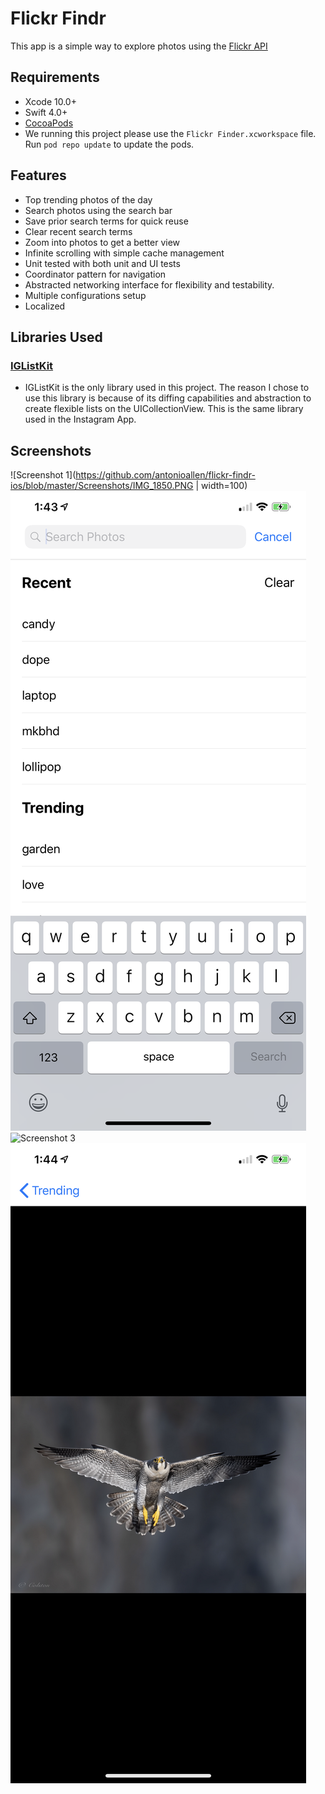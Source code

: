 #  Flickr Findr

This app is a simple way to explore photos using the [Flickr API](https://www.flickr.com/services/api/)

## Requirements

- Xcode 10.0+
- Swift 4.0+
- [CocoaPods](https://cocoapods.org/)
- We running this project please use the `Flickr Finder.xcworkspace` file. Run `pod repo update` to update the pods. 

## Features

- Top trending photos of the day
- Search photos using the search bar
- Save prior search terms for quick reuse
- Clear recent search terms
- Zoom into photos to get a better view
- Infinite scrolling with simple cache management
- Unit tested with both unit and UI tests
- Coordinator pattern for navigation
- Abstracted networking interface for flexibility and testability.
- Multiple configurations setup
- Localized

## Libraries Used
### [IGListKit](https://github.com/Instagram/IGListKit)
- IGListKit is the only library used in this project. The reason I chose to use this library is because of its diffing capabilities and abstraction to create flexible lists on the UICollectionView. This is the same library used in the Instagram App.

## Screenshots

![Screenshot 1](https://github.com/antonioallen/flickr-findr-ios/blob/master/Screenshots/IMG_1850.PNG | width=100)
![Screenshot 2](https://github.com/antonioallen/flickr-findr-ios/blob/master/Screenshots/IMG_1851.PNG)
![Screenshot 3](https://github.com/antonioallen/flickr-findr-ios/blob/master/Screenshots/IMG_1852.PNG)
![Screenshot 4](https://github.com/antonioallen/flickr-findr-ios/blob/master/Screenshots/IMG_1853.PNG)
